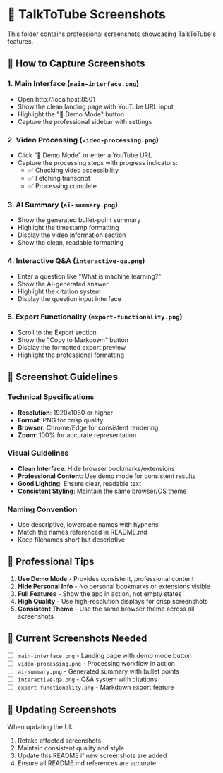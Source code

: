 # 📸 TalkToTube Screenshots

This folder contains professional screenshots showcasing TalkToTube's features.

## 🎯 How to Capture Screenshots

### 1. Main Interface (`main-interface.png`)
- Open http://localhost:8501
- Show the clean landing page with YouTube URL input
- Highlight the "🎯 Demo Mode" button
- Capture the professional sidebar with settings

### 2. Video Processing (`video-processing.png`)
- Click "🎯 Demo Mode" or enter a YouTube URL
- Capture the processing steps with progress indicators:
  - ✅ Checking video accessibility
  - ✅ Fetching transcript
  - ✅ Processing complete

### 3. AI Summary (`ai-summary.png`)
- Show the generated bullet-point summary
- Highlight the timestamp formatting
- Display the video information section
- Show the clean, readable formatting

### 4. Interactive Q&A (`interactive-qa.png`)
- Enter a question like "What is machine learning?"
- Show the AI-generated answer
- Highlight the citation system
- Display the question input interface

### 5. Export Functionality (`export-functionality.png`)
- Scroll to the Export section
- Show the "Copy to Markdown" button
- Display the formatted export preview
- Highlight the professional formatting

## 📐 Screenshot Guidelines

### Technical Specifications
- **Resolution**: 1920x1080 or higher
- **Format**: PNG for crisp quality
- **Browser**: Chrome/Edge for consistent rendering
- **Zoom**: 100% for accurate representation

### Visual Guidelines
- **Clean Interface**: Hide browser bookmarks/extensions
- **Professional Content**: Use demo mode for consistent results
- **Good Lighting**: Ensure clear, readable text
- **Consistent Styling**: Maintain the same browser/OS theme

### Naming Convention
- Use descriptive, lowercase names with hyphens
- Match the names referenced in README.md
- Keep filenames short but descriptive

## 🎨 Professional Tips

1. **Use Demo Mode** - Provides consistent, professional content
2. **Hide Personal Info** - No personal bookmarks or extensions visible
3. **Full Features** - Show the app in action, not empty states
4. **High Quality** - Use high-resolution displays for crisp screenshots
5. **Consistent Theme** - Use the same browser theme across all screenshots

## 📝 Current Screenshots Needed

- [ ] `main-interface.png` - Landing page with demo mode button
- [ ] `video-processing.png` - Processing workflow in action
- [ ] `ai-summary.png` - Generated summary with bullet points
- [ ] `interactive-qa.png` - Q&A system with citations
- [ ] `export-functionality.png` - Markdown export feature

## 🔄 Updating Screenshots

When updating the UI:
1. Retake affected screenshots
2. Maintain consistent quality and style
3. Update this README if new screenshots are added
4. Ensure all README.md references are accurate
